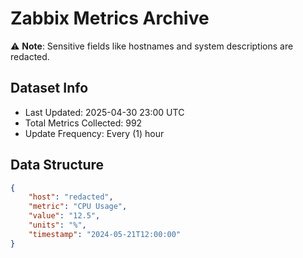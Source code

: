 # Zabbix Metrics Archive

⚠️ **Note**: Sensitive fields like hostnames and system descriptions are redacted.

## Dataset Info
- Last Updated: 2025-04-30 23:00 UTC
- Total Metrics Collected: 992
- Update Frequency: Every (1) hour

## Data Structure
```json
{
    "host": "redacted",
    "metric": "CPU Usage",
    "value": "12.5",
    "units": "%",
    "timestamp": "2024-05-21T12:00:00"
}
```

